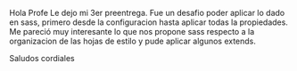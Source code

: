 Hola Profe
Le dejo mi 3er preentrega.
Fue un desafio poder aplicar lo dado en sass, primero desde la configuracion hasta aplicar todas la propiedades.
Me pareció muy interesante lo que nos propone sass respecto a la organizacion de las hojas de estilo y pude aplicar algunos extends.

Saludos cordiales